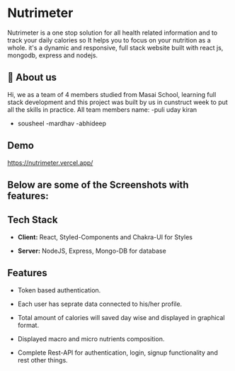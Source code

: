 
# Nutrimeter

Nutrimeter is a one stop solution for all health related information and to track your daily calories so It helps you to focus on your nutrition as a whole. it's a dynamic and responsive, full stack website built with react js, mongodb, express and nodejs.


## 🚀 About us
Hi, we as a team of 4 members studied from Masai School, learning full stack development and this project was built by us in cunstruct week to put all the skills in practice.
All team members name:
-puli uday kiran
- sousheel
-mardhav
-abhideep

## Demo

https://nutrimeter.vercel.app/


## Below are some of the Screenshots with features:


## Tech Stack

- **Client:** React, Styled-Components and Chakra-UI for Styles

- **Server:** NodeJS, Express, Mongo-DB for database


## Features

- Token based authentication.

- Each user has seprate data connected to his/her profile.

- Total amount of calories will saved day wise and displayed in graphical format.

- Displayed macro and micro nutrients composition.

- Complete Rest-API for authentication, login, signup functionality and rest other things. 



